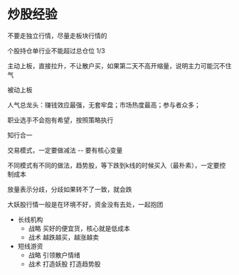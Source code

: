 # 炒股经验

不要走独立行情，尽量走板块行情的

个股持仓单行业不能超过总仓位 1/3

主动上板，直接拉升，不让散户买，如果第二天不高开缩量，说明主力可能沉不住气

被动上板

人气总龙头：赚钱效应最强，无套牢盘；市场热度最高；参与者众多；

职业选手不会抱有希望，按照策略执行

知行合一

交易模式，一定要做减法 -- 要有核心变量

不同模式有不同的做法，趋势股，等下跌到k线的时候买入（最朴素），一定要控制成本

放量表示分歧，分歧如果转不了一致，就会跌

大妖股行情一般是在环境不好，资金没有去处，一起抱团

+ 长线机构
  + 战略 买好的便宜货，核心就是低成本
  + 战术 越跌越买，越涨越卖
+ 短线游资
  + 战略 引领散户情绪
  + 战术 打造妖股 打造趋势股

